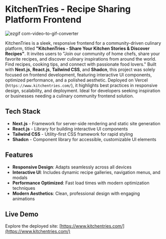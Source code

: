 # KitchenTries - Recipe Sharing Platform Frontend

![ezgif com-video-to-gif-converter](https://github.com/user-attachments/assets/fb607e21-4d07-456b-994c-c942e8eae7d3)

KitchenTries is a sleek, responsive frontend for a community-driven culinary platform, titled **"KitchenTries - Share Your Kitchen Stories & Discover Recipes"**. It invites users to "Join our community of home chefs, share your favorite recipes, and discover culinary inspirations from around the world. Find recipes, cooking tips, and connect with passionate food lovers." Built with **Next.js**, **React.js**, **Tailwind CSS**, and **Shadcn**, this project was solely focused on frontend development, featuring interactive UI components, optimized performance, and a polished aesthetic. Deployed on Vercel (`https://www.kitchentries.com/`), it highlights best practices in responsive design, scalability, and deployment. Ideal for developers seeking inspiration or businesses needing a culinary community frontend solution.

## Tech Stack

- **Next.js** - Framework for server-side rendering and static site generation  
- **React.js** - Library for building interactive UI components  
- **Tailwind CSS** - Utility-first CSS framework for rapid styling  
- **Shadcn** - Component library for accessible, customizable UI elements  

## Features

- **Responsive Design**: Adapts seamlessly across all devices  
- **Interactive UI**: Includes dynamic recipe galleries, navigation menus, and modals  
- **Performance Optimized**: Fast load times with modern optimization techniques  
- **Modern Aesthetics**: Clean, professional design with engaging animations  

## Live Demo

Explore the deployed site: [https://www.kitchentries.com/](https://www.kitchentries.com/)
